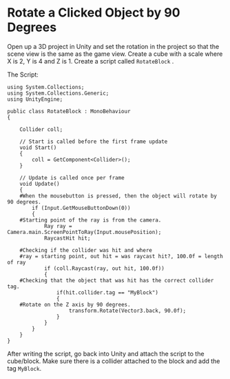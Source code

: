 # Rotate a Clicked Object by 90 Degrees

Open up a 3D project in Unity and set the rotation in the project so that the scene view is the same as the game view. Create a cube with a scale where X is 2, Y is 4 and Z is 1.
Create a script called `RotateBlock` . 

The Script:
```
using System.Collections;
using System.Collections.Generic;
using UnityEngine;

public class RotateBlock : MonoBehaviour
{

    Collider coll; 

    // Start is called before the first frame update
    void Start()
    {
        coll = GetComponent<Collider>();
    }

    // Update is called once per frame
    void Update()
    {
    #When the mousebutton is pressed, then the object will rotate by 90 degrees.
        if (Input.GetMouseButtonDown(0))
        {
    #Starting point of the ray is from the camera.
            Ray ray = Camera.main.ScreenPointToRay(Input.mousePosition);
            RaycastHit hit;
            
    #Checking if the collider was hit and where
    #ray = starting point, out hit = was raycast hit?, 100.0f = length of ray
            if (coll.Raycast(ray, out hit, 100.0f))
            {
    #Checking that the object that was hit has the correct collider tag.
                if(hit.collider.tag == "MyBlock")
                {
    #Rotate on the Z axis by 90 degrees.
                    transform.Rotate(Vector3.back, 90.0f);
                }
            }
        }
    }
}
```

After writing the script, go back into Unity and attach the script to the cube/block. Make sure there is a collider attached to the block and add the tag `MyBlock`. 
